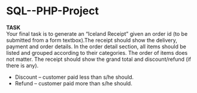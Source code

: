 # SQL--PHP-Project

**TASK**  
Your final task is to generate an “Iceland Receipt” given an order id (to be submitted from a form textbox).The receipt should show the delivery, payment and order details. In the order detail section, all items should be listed and 
grouped according to their categories. The order of items does not matter. The receipt should show the grand total and 
discount/refund (if there is any).
* Discount – customer paid less than s/he should.
* Refund – customer paid more than s/he should.
